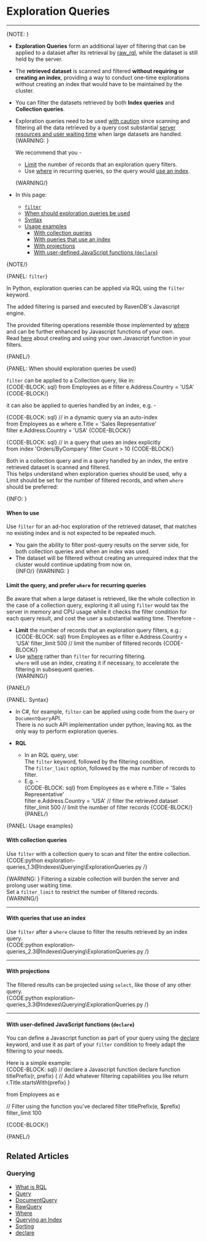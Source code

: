 # Exploration Queries
---

{NOTE: }

* **Exploration Queries** form an additional layer of filtering that can be applied 
  to a dataset after its retrieval by [raw_rql](../../client-api/session/querying/how-to-query#session.advanced.raw_query), 
  while the dataset is still held by the server.  

* The **retrieved dataset** is scanned and filtered **without requiring or creating an 
  index**, providing a way to conduct one-time explorations without creating an index that would 
  have to be maintained by the cluster.  

* You can filter the datasets retrieved by both **Index queries** and **Collection queries**.  

* Exploration queries need to be used 
  [with caution](../../indexes/querying/exploration-queries#when-should-exploration-queries-be-used) 
  since scanning and filtering all the data retrieved by a query cost substantial 
  [server resources and user waiting time](../../indexes/querying/exploration-queries#limit-the-query-and-prefer--for-recurring-queries) 
  when large datasets are handled.  
    {WARNING: }

    We recommend that you -  

    * [Limit](../../indexes/querying/exploration-queries#limit-the-query-and-prefer--for-recurring-queries) 
      the number of records that an exploration query filters.  
    * Use [where](../../indexes/querying/filtering) in recurring queries, 
      so the query would [use an index](../../indexes/querying/exploration-queries#limit-the-query-and-prefer--for-recurring-queries).  

    {WARNING/}

* In this page:  
   * [`filter`](../../indexes/querying/exploration-queries#filter)
   * [When should exploration queries be used](../../indexes/querying/exploration-queries#when-should-exploration-queries-be-used)
   * [Syntax](../../indexes/querying/exploration-queries#syntax)
   * [Usage examples](../../indexes/querying/exploration-queries#usage-examples)
      * [With collection queries](../../indexes/querying/exploration-queries#with-collection-queries)
      * [With queries that use an index](../../indexes/querying/exploration-queries#with-queries-that-use-an-index)
      * [With projections](../../indexes/querying/exploration-queries#with-projections)
      * [With user-defined JavaScript functions (`declare`)](../../indexes/querying/exploration-queries#with-user-defined-javascript-functions-)

{NOTE/}

{PANEL: `filter`}

In Python, exploration queries can be applied via RQL using the `filter` keyword.  

The added filtering is parsed and executed by RavenDB's Javascript engine.  

The provided filtering operations resemble those implemented by 
[where](../../indexes/querying/filtering) and can be further enhanced 
by Javascript functions of your own.  
Read [here](../../indexes/querying/exploration-queries#with-user-defined-javascript-functions-) 
about creating and using your own Javascript function in your filters.  

{PANEL/}

{PANEL: When should exploration queries be used}

`filter` can be applied to a Collection query, like in:  
{CODE-BLOCK: sql}
from Employees as e 
filter e.Address.Country = 'USA'
{CODE-BLOCK/}

it can also be applied to queries handled by an index, e.g. -  

{CODE-BLOCK: sql}
// in a dynamic query via an auto-index  
from Employees as e 
where e.Title = 'Sales Representative'  
filter e.Address.Country = 'USA'
{CODE-BLOCK/}

{CODE-BLOCK: sql}
// in a query that uses an index explicitly  
from index 'Orders/ByCompany' 
filter Count > 10
{CODE-BLOCK/}

Both in a collection query and in a query handled by an index, the entire retrieved 
dataset is scanned and filtered.  
This helps understand when exploration queries should be used, why a Limit 
should be set for the number of filtered records, and when `where` should 
be preferred:  

{INFO: }
#### When to use
Use `filter` for an ad-hoc exploration of the retrieved dataset, that matches 
no existing index and is not expected to be repeated much.  

* You gain the ability to filter post-query results on the server side, for 
  both collection queries and when an index was used.  
* The dataset will be filtered without creating an unrequired index that the cluster 
  would continue updating from now on.  
{INFO/}
{WARNING: }
#### Limit the query, and prefer `where` for recurring queries 
Be aware that when a large dataset is retrieved, like the whole collection in 
the case of a collection query, exploring it all using `filter` would tax the server 
in memory and CPU usage while it checks the filter condition for each query result, 
and cost the user a substantial waiting time. Therefore -  

* **Limit** the number of records that an exploration query filters, e.g.:  
  {CODE-BLOCK: sql}
from Employees as e 
filter e.Address.Country = 'USA'
filter_limit 500 // limit the number of filtered records
  {CODE-BLOCK/}
* Use [where](../../indexes/querying/filtering) rather than `filter` for recurring filtering.  
  `where` will use an index, creating it if necessary, to accelerate the filtering 
  in subsequent queries.  
{WARNING/}

{PANEL/}

{PANEL: Syntax}

* In C#, for example, `filter` can be applied using code from the `Query` or `DocumentQuery`API.  
  There is no such API implementation under python, leaving `RQL` as the only way to perform exploration queries.

* **RQL**  
   * In an RQL query, use:  
     The `filter` keyword, followed by the filtering condition.  
     The `filter_limit` option, followed by the max number of records to filter.  
   * E.g. -  
     {CODE-BLOCK: sql}
from Employees as e 
where e.Title = 'Sales Representative'  
filter e.Address.Country = 'USA' // filter the retrieved dataset
filter_limit 500 // limit the number of filter records
     {CODE-BLOCK/}
{PANEL/}

{PANEL: Usage examples}

#### With collection queries

Use `filter` with a collection query to scan and filter the entire collection.  
{CODE:python exploration-queries_1.3@Indexes\Querying\ExplorationQueries.py /}

{WARNING: }
Filtering a sizable collection will burden the server and prolong user waiting time.  
Set a `filter_limit` to restrict the number of filtered records.  
{WARNING/}

---

#### With queries that use an index

Use `filter` after a `where` clause to filter the results retrieved by an index query.  
{CODE:python exploration-queries_2.3@Indexes\Querying\ExplorationQueries.py /}

---

#### With projections

The filtered results can be projected using `select`, like those of any other query.  
{CODE:python exploration-queries_3.3@Indexes\Querying\ExplorationQueries.py /}

---

#### With user-defined JavaScript functions (`declare`)

You can define a Javascript function as part of your query using the 
[declare](../../client-api/session/querying/what-is-rql#declare) keyword, and 
use it as part of your `filter` condition to freely adapt the filtering 
to your needs.  

Here is a simple example:  
{CODE-BLOCK: sql}
// declare a Javascript function
declare function titlePrefix(r, prefix) 
{ 
    // Add whatever filtering capabilities you like
    return r.Title.startsWith(prefix)
} 

from Employees as e 

// Filter using the function you've declared
filter titlePrefix(e, $prefix)
filter_limit 100

{CODE-BLOCK/}

{PANEL/}

## Related Articles

### Querying

- [What is RQL](../../client-api/session/querying/what-is-rql)  
- [Query](../../client-api/session/querying/how-to-query#session.query)  
- [DocumentQuery](../../client-api/session/querying/how-to-query#session.advanced.documentquery)  
- [RawQuery](../../client-api/session/querying/how-to-query#session.advanced.rawquery)  
- [Where](../../indexes/querying/filtering)  
- [Querying an Index](../../indexes/querying/query-index)  
- [Sorting](../../indexes/querying/sorting)  
- [declare](../../client-api/session/querying/what-is-rql#declare)  
